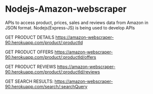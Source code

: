 # Nodejs-Amazon-webscraper
APIs to access product, prices, sales and reviews data from Amazon in JSON format. Nodejs(Express-JS) is being used to develop APIs

GET PRODUCT DETAILS
https://amazon-webscraper-90.herokuapp.com/product/:productId

GET PRODUCT OFFERS
https://amazon-webscraper-90.herokuapp.com/product/:productId/offers

GET PRODUCT REVIEWS
https://amazon-webscraper-90.herokuapp.com/product/:productId/reviews

GET SEARCH RESULTS:
https://amazon-webscraper-90.herokuapp.com/search/:searchQuery
